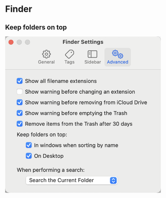 # Finder

## Keep folders on top

![Keep folders on top](./img/Mac.Finder.Settings.Advanced.KeepFoldersOnTop.png)



